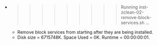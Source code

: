 * >>>>>>>>> Running inst-zclean-02-remove-block-services.sh ...
  * Remove block services from starting after they are being installed.
  * Disk size = 6715748K. Space Used = 0K. Runtime = 00:00:00:01.
